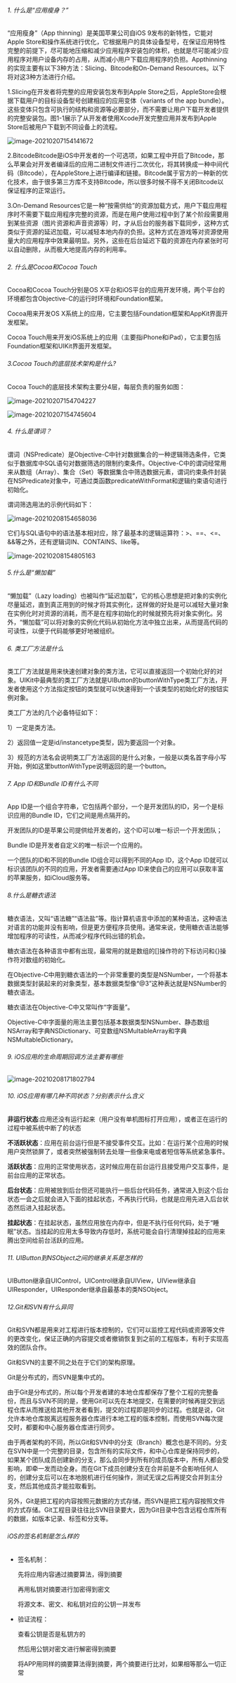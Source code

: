 ###### 1. 什么是“应用瘦身？”

“应用瘦身”（App thinning）是美国苹果公司自iOS 9发布的新特性，它能对Apple Store和操作系统进行优化，它根据用户的具体设备型号，在保证应用特性完整的前提下，尽可能地压缩和减少应用程序安装包的体积，也就是尽可能减少应用程序对用户设备内存的占用，从而减小用户下载应用程序的负担。Appthinning的实现主要有以下3种方法：Slicing、Bitcode和On-Demand Resources。以下将对这3种方法进行介绍。

1.Slicing在开发者将完整的应用安装包发布到Apple Store之后，AppleStore会根据下载用户的目标设备型号创建相应的应用变体（variants of the app bundle）。这些变体只包含可执行的结构和资源等必要部分，而不需要让用户下载开发者提供的完整安装包。图1-1展示了从开发者使用Xcode开发完整应用并发布到Apple Store后被用户下载到不同设备上的流程。

![image-20210207154141672](images/slicing.png)



2.BitcodeBitcode是iOS中开发者的一个可选项，如果工程中开启了Bitcode，那么苹果会对开发者编译后的应用二进制文件进行二次优化，将其转换成一种中间代码（Bitcode），在AppleStore上进行编译和链接。Bitcode属于官方的一种新的优化技术，由于很多第三方库不支持Bitcode，所以很多时候不得不关闭Bitcode以保证程序的正常运行。

3.On-Demand Resources它是一种“按需供给”的资源加载方式，用户下载应用程序时不需要下载应用程序完整的资源，而是在用户使用过程中到了某个阶段需要用到某些资源（图片资源和声音资源等）时，才从后台的服务器下载同步，这种方式类似于资源的延迟加载，可以减轻本地内存的负担。这种方式在游戏等对资源使用量大的应用程序中效果最明显。另外，这些在后台延迟下载的资源在内存紧张时可以自动删除，从而极大地提高内存的利用率。



###### 2. 什么是Cocoa和Cocoa Touch

Cocoa和Cocoa Touch分别是OS X平台和iOS平台的应用开发环境，两个平台的环境都包含Objective-C的运行时环境和Foundation框架。

Cocoa用来开发OS X系统上的应用，它主要包括Foundation框架和AppKit界面开发框架。

Cocoa Touch用来开发iOS系统上的应用（主要指iPhone和iPad），它主要包括Foundation框架和UIKit界面开发框架。



###### 3.Cocoa Touch的底层技术架构是什么?

Cocoa Touch的底层技术架构主要分4层，每层负责的服务如图：

![image-20210207154704227](images/cocoa.png)



![image-20210207154745604](images/cocoa_info.png)



###### 4. 什么是谓词？

谓词（NSPredicate）是Objective-C中针对数据集合的一种逻辑筛选条件，它类似于数据库中SQL语句对数据筛选的限制约束条件。Objective-C中的谓词经常用来从数组（Array）、集合（Set）等数据集合中筛选数据元素，谓词约束条件封装在NSPredicate对象中，可通过类函数predicateWithFormat和逻辑约束语句进行初始化。

谓词筛选用法的示例代码如下：

![image-20210208154658036](images/weici.png)

它们与SQL语句中的语法基本相对应，除了最基本的逻辑运算符：>、==、<=、&&等之外，还有逻辑词IN、CONTAINS、like等。

![image-20210208154805163](images/weici2.png)



###### 5.什么是“懒加载”

“懒加载”（Lazy loading）也被叫作“延迟加载”，它的核心思想是把对象的实例化尽量延迟，直到真正用到的时候才将其实例化，这样做的好处是可以减轻大量对象在实例化时对资源的消耗，而不是在程序初始化的时候就预先将对象实例化。另外，“懒加载”可以将对象的实例化代码从初始化方法中独立出来，从而提高代码的可读性，以便于代码能够更好地被组织。



###### 6. 类工厂方法是什么

类工厂方法就是用来快速创建对象的类方法，它可以直接返回一个初始化好的对象。UIKit中最典型的类工厂方法就是UIButton的buttonWithType类工厂方法，开发者使用这个方法指定按钮的类型就可以快速得到一个该类型的初始化好的按钮实例对象。

类工厂方法的几个必备特征如下：

1）一定是类方法。

2）返回值一定是id/instancetype类型，因为要返回一个对象。

3）规范的方法名会说明类工厂方法返回的是什么对象，一般是以类名首字母小写开始，例如这里buttonWithType说明返回的是一个button。



###### 7. App ID和Bundle ID有什么不同

App ID是一个组合字符串，它包括两个部分，一个是开发团队的ID，另一个是标识应用的Bundle ID，它们之间是用点隔开的。

开发团队的ID是苹果公司提供给开发者的，这个ID可以唯一标识一个开发团队；

Bundle ID是开发者自定义的唯一标识一个应用的。

一个团队的ID和不同的Bundle ID组合可以得到不同的App ID，这个App ID就可以标识该团队的不同的应用，开发者需要通过App ID来使自己的应用可以获取丰富的苹果服务，如iCloud服务等。



###### 8.什么是糖衣语法

糖衣语法，又叫“语法糖”“语法盐”等。指计算机语言中添加的某种语法，这种语法对语言的功能并没有影响，但是更方便程序员使用。通常来说，使用糖衣语法能够增加程序的可读性，从而减少程序代码出错的机会。

糖衣语法在各种语言中都有出现，最常用的就是数组的[]操作符的下标访问和{}操作符对数组的初始化。

在Objective-C中用到糖衣语法的一个非常重要的类型是NSNumber，一个将基本数据类型封装起来的对象类型，基本数据类型像“@3”这种表达就是NSNumber的糖衣语法。

糖衣语法在Objective-C中又常叫作“字面量”。

Objective-C中字面量的用法主要包括基本数据类型NSNumber、静态数组NSArray和字典NSDictionary、可变数组NSMultableArray和字典NSMultableDictionary。



###### 9. iOS应用的生命周期回调方法主要有哪些

![image-20210208171802794](images/zhouqi.png)



###### 10. iOS应用有哪几种不同状态？分别表示什么含义

**非运行状态**:应用还没有运行起来（用户没有单机图标打开应用），或者正在运行的过程中被系统中断了的状态

**不活跃状态**：应用在前台运行但是不接受事件交互。比如：在运行某个应用的时候用户突然锁屏了，或者突然被强制转去处理一些像来电或者短信等系统紧急事件。

**活跃状态**：应用的正常使用状态，这时候应用在前台运行且接受用户交互事件，是前台应用的正常状态。

**后台状态**：应用被放到后台但还可能执行一些后台代码任务，通常进入到这个后台状态一会之后就会进入下面的挂起状态，不再执行代码，也就是应用先进入后台状态然后进入挂起状态。

**挂起状态**：在挂起状态，虽然应用放在内存中，但是不执行任何代码，处于“睡眠”状态。当挂起的应用太多导致内存低时，系统可能会自行清理掉挂起的应用来腾出空间给前台活跃的应用。



######  11. UIButton到NSObject之间的继承关系是怎样的

UIButton继承自UIControl，UIControl继承自UIView，UIView继承自UIResponder，UIResponder继承自最基本的类NSObject。



###### 12.Git和SVN有什么异同

Git和SVN都是用来对工程进行版本控制的，它们可以监控工程代码或资源等文件的更改变化，保证正确的内容提交或者撤销恢复到之前的工程版本，有利于实现高效的团队合作。

Git和SVN的主要不同之处在于它们的架构原理。

Git是分布式的，而SVN是集中式的。

由于Git是分布式的，所以每个开发者建的本地仓库都保存了整个工程的完整备份，而且与SVN不同的是，使用Git可以先在本地提交，在需要的时候再提交到远程仓库从而推送给其他开发者看到，提交的过程即是同步的过程。也就是说，Git允许本地仓库脱离远程服务器仓库进行本地工程的版本控制，而使用SVN每次提交时，都要和中心服务器仓库进行同步。

由于两者架构的不同，所以Git和SVN中的分支（Branch）概念也是不同的。分支在SVN中是一个完整的目录，包含所有的实际文件，和中心仓库是保持同步的，如果某个团队成员创建新的分支，那么会同步到所有的成员版本中，所有人都会受影响，即牵一发而动全身。而在Git下成员创建分支在合并前是不会影响任何人的，创建分支后可以在本地脱机进行任何操作，测试无误之后再提交合并到主分支，然后其他成员才能拉取看到。

另外，Git是把工程的内容按照元数据的方式存储，而SVN是把工程内容按照文件的方式存储。Git工程目录往往比SVN目录要大，因为Git目录中包含远程仓库所有的数据，如版本记录、标签和分支等。



###### iOS的签名机制是怎么样的

* 签名机制：

  先将应用内容通过摘要算法，得到摘要

  再用私钥对摘要进行加密得到密文

  将源文本、密文、和私钥对应的公钥一并发布

* 验证流程：

  查看公钥是否是私钥方的

  然后用公钥对密文进行解密得到摘要

  将APP用同样的摘要算法得到摘要，两个摘要进行比对，如果相等那么一切正常











